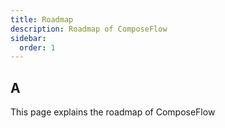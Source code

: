 ```yaml
---
title: Roadmap
description: Roadmap of ComposeFlow
sidebar:
  order: 1
---
```


## A

This page explains the roadmap of ComposeFlow


